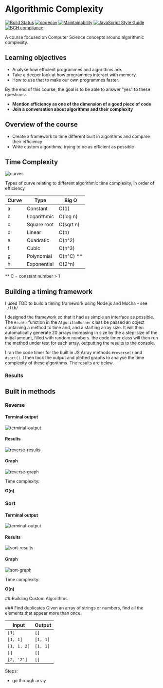 Algorithmic Complexity
======================

[![Build Status](https://travis-ci.com/AJ8GH/algorithmic-complexity.svg?branch=main)](https://travis-ci.com/AJ8GH/algorithmic-complexity) [![codecov](https://codecov.io/gh/AJ8GH/algorithmic-complexity/branch/main/graph/badge.svg?token=NIRGH88CMT)](https://codecov.io/gh/AJ8GH/algorithmic-complexity) [![Maintainability](https://api.codeclimate.com/v1/badges/632627257c17ccb5d748/maintainability)](https://codeclimate.com/github/AJ8GH/algorithmic-complexity/maintainability) [![JavaScript Style Guide](https://img.shields.io/badge/code_style-standard-brightgreen.svg)](https://standardjs.com) [![BCH compliance](https://bettercodehub.com/edge/badge/AJ8GH/algorithmic-complexity?branch=main)](https://bettercodehub.com/)


A course focused on Computer Science concepts around algorithmic complexity.

## Learning objectives

* Analyse how efficient programmes and algorithms are.
* Take a deeper look at how programmes interact with memory.
* How to use that to make our own programmes faster.


By the end of this course, the goal is to be able to answer "yes" to these questions:

* **Mention efficiency as one of the dimension of a good piece of code**
* **Join a conversation about algorithms and their complexity**

## Overview of the course

* Create a framework to time different built in algorithms and compare their efficiency
* Write custom algorithms, trying to be as efficient as possible

## Time Complexity

![curves](images/curves.png)

Types of curve relating to different algorithmic time complexity, in order of efficiency

Curve | Type         | Big O
------|--------------|------
a     | Constant     | O(1)
b     | Logarithmic  | O(log n)
c     | Square root  | O(sqrt n)
d     | Linear       | O(n)
e     | Quadratic    | O(n^2)
f     | Cubic        | O(n^3)
g     | Polynomial   | O(n^C) **
h     | Exponential  | O(2^n)

** C = constant number > 1

## Building a timing framework

I used TDD to build a timing framework using Node.js and Mocha - see `./lib/`

I designed the framework so that it had as simple an interface as possible. The `#run()` function in the `AlgorithmRunner` class be passed an object containing a method to time and, and a starting array size. It will then automatically generate 20 arrays increasing in size by the a step-size of the initial amount, filled with random numbers. the code timer class will then run the method under test for each array, outputting the results to the console.

I ran the code timer for the built in JS Array methods `#reverse()` and `#sort()`. I then took the output and plotted graphs to analyse the time complexity of these algorithms. The results are below.


### Results

## Built in methods

### Reverse

#### Terminal output
![terminal-output](images/reverse-output-example.png)

#### Results
![reverse-results](images/reverse-results.png)

#### Graph
![reverse-graph](images/reverse-graph.png)

Time complexity:

**O(n)**

### Sort

#### Terminal output
![terminal-output](images/sort-output-example.png)

#### Results
![sort-results](images/sort-results.png)

#### Graph
![sort-graph](images/sort-graph.png)

Time complexity:

**O(n)**

## Building Custom Algorithms

### Find duplicates
Given an array of strings or numbers, find all the elements that appear more than once.

Input          | Output
---------------|--------------
`[1]`          | `[]`
`[1, 1]`       | `[1, 1]`
`[1, 1, 2]`    | `[1, 1]`
`[]`           | `[]`
`[2, '2']`     | `[]`

Steps:
- go through array
